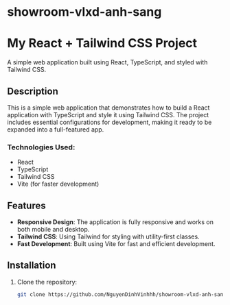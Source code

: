 # showroom-vlxd-anh-sang
# My React + Tailwind CSS Project

A simple web application built using React, TypeScript, and styled with Tailwind CSS.

## Description

This is a simple web application that demonstrates how to build a React application with TypeScript and style it using Tailwind CSS. The project includes essential configurations for development, making it ready to be expanded into a full-featured app.

### Technologies Used:
- React
- TypeScript
- Tailwind CSS
- Vite (for faster development)

## Features
- **Responsive Design**: The application is fully responsive and works on both mobile and desktop.
- **Tailwind CSS**: Using Tailwind for styling with utility-first classes.
- **Fast Development**: Built using Vite for fast and efficient development.

## Installation

1. Clone the repository:

   ```bash
   git clone https://github.com/NguyenDinhVinhhh/showroom-vlxd-anh-sang.git
